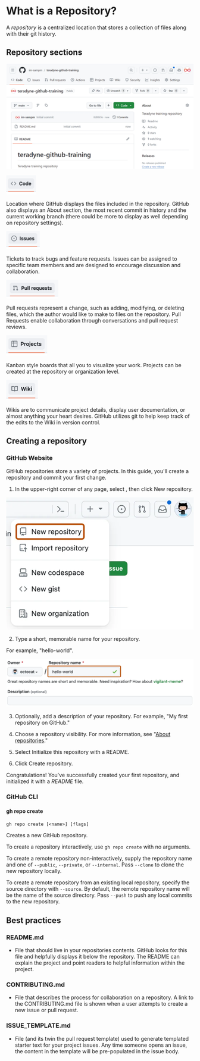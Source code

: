 # What is a Repository?

A _repository_ is a centralized location that stores a collection of files along with their git history.

## Repository sections

![Example GitHub Repository](../../../img/image-26.png)

<img src="../../../img/image-8.png" alt="code" width="80"/>

Location where GitHub displays the files included in the repository. GitHub also displays an About section, the most recent commit in history and the current working branch (there could be more to display as well depending on repository settings).

<img src="../../../img/image-9.png" alt="code" width="90"/>

Tickets to track bugs and feature requests. Issues can be assigned to specific team members and are designed to encourage discussion and collaboration.

<img src="../../../img/image-10.png" alt="code" width="140"/>

Pull requests represent a change, such as adding, modifying, or deleting files, which the author would like to make to files on the repository. Pull Requests enable collaboration through conversations and pull request reviews.


<img src="../../../img/image-11.png" alt="code" width="110"/>

Kanban style boards that all you to visualize your work. Projects can be created at the repository or organization level.

<img src="../../../img/image-12.png" alt="code" width="85"/>

Wikis are to communicate project details, display user documentation, or almost anything your heart desires. GitHub utilizes git to help keep track of the edits to the Wiki in version control.

## Creating a repository

### GitHub Website

GitHub repositories store a variety of projects. In this guide, you'll create a repository and commit your first change.

<div class="grid2">
<div class="col">

1.  In the upper-right corner of any page, select , then click New repository.

</div><div class="col">

![Screenshot of a GitHub dropdown menu showing options to create new items. The menu item "New repository" is outlined in dark orange.](../../../img/image-17.png ':size=300')

</div>
</div>

<div class="grid2">
<div class="col">

2.  Type a short, memorable name for your repository. 

  For example, "hello-world".

</div><div class="col">

![Screenshot of the first step in creating a GitHub repository. The "Repository name" field contains the text "hello-world" and is outlined in dark orange.](../../../img/image-18.png)

</div>
</div>


3.  Optionally, add a description of your repository. For example, "My first repository on GitHub."

4.  Choose a repository visibility. For more information, see "[About repositories](https://docs.github.com/en/repositories/creating-and-managing-repositories/about-repositories#about-repository-visibility)."

5.  Select Initialize this repository with a README.

6.  Click Create repository.

Congratulations! You've successfully created your first repository, and initialized it with a *README* file.

### GitHub CLI

#### gh repo create

```
gh repo create [<name>] [flags]

```

Creates a new GitHub repository.

To create a repository interactively, use `gh repo create` with no arguments.

To create a remote repository non-interactively, supply the repository name and one of `--public`, `--private`, or `--internal`. Pass `--clone` to clone the new repository locally.

To create a remote repository from an existing local repository, specify the source directory with `--source`. By default, the remote repository name will be the name of the source directory. Pass `--push` to push any local commits to the new repository.


## Best practices

### README.md
- File that should live in your repositories contents. GitHub looks for this file and helpfully displays it below the repository. The README can explain the project and point readers to helpful information within the project.

### CONTRIBUTING.md
- File that describes the process for collaboration on a repository. A link to the CONTRIBUTING.md file is shown when a user attempts to create a new issue or pull request.

### ISSUE_TEMPLATE.md
- File (and its twin the pull request template) used to generate templated starter text for your project issues. Any time someone opens an issue, the content in the template will be pre-populated in the issue body.
